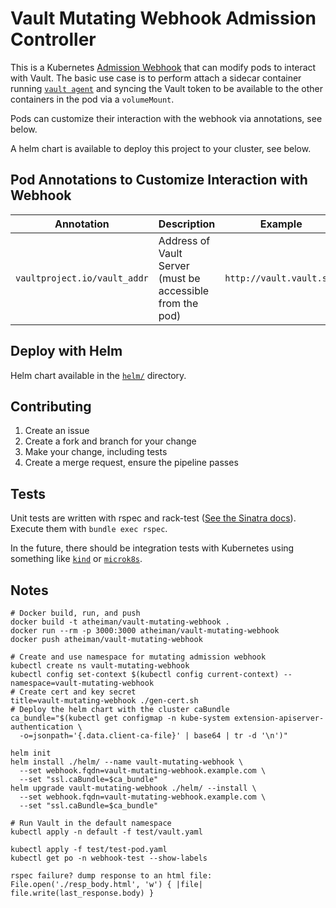 # Vault Mutating Webhook Admission Controller

This is a Kubernetes [Admission Webhook](https://kubernetes.io/docs/reference/access-authn-authz/extensible-admission-controllers/#admission-webhooks) that can modify pods to interact with Vault. The basic use case is to perform attach a sidecar container running [`vault agent`](https://www.vaultproject.io/docs/agent/) and syncing the Vault token to be available to the other containers in the pod via a `volumeMount`.

Pods can customize their interaction with the webhook via annotations, see below.

A helm chart is available to deploy this project to your cluster, see below.

## Pod Annotations to Customize Interaction with Webhook

| Annotation | Description | Example |
| ---------- | ----------- | ------- |
| `vaultproject.io/vault_addr` | Address of Vault Server (must be accessible from the pod) | `http://vault.vault.svc` |

## Deploy with Helm

Helm chart available in the [`helm/`](./helm/) directory.

## Contributing

1. Create an issue
1. Create a fork and branch for your change
1. Make your change, including tests
1. Create a merge request, ensure the pipeline passes

## Tests

Unit tests are written with rspec and rack-test ([See the Sinatra docs](http://sinatrarb.com/testing.html)). Execute them with `bundle exec rspec`.

In the future, there should be integration tests with Kubernetes using something like [`kind`](https://github.com/kubernetes-sigs/kind) or [`microk8s`](https://github.com/ubuntu/microk8s).

## Notes

```shell
# Docker build, run, and push
docker build -t atheiman/vault-mutating-webhook .
docker run --rm -p 3000:3000 atheiman/vault-mutating-webhook
docker push atheiman/vault-mutating-webhook

# Create and use namespace for mutating admission webhook
kubectl create ns vault-mutating-webhook
kubectl config set-context $(kubectl config current-context) --namespace=vault-mutating-webhook
# Create cert and key secret
title=vault-mutating-webhook ./gen-cert.sh
# Deploy the helm chart with the cluster caBundle
ca_bundle="$(kubectl get configmap -n kube-system extension-apiserver-authentication \
  -o=jsonpath='{.data.client-ca-file}' | base64 | tr -d '\n')"

helm init
helm install ./helm/ --name vault-mutating-webhook \
  --set webhook.fqdn=vault-mutating-webhook.example.com \
  --set "ssl.caBundle=$ca_bundle"
helm upgrade vault-mutating-webhook ./helm/ --install \
  --set webhook.fqdn=vault-mutating-webhook.example.com \
  --set "ssl.caBundle=$ca_bundle"

# Run Vault in the default namespace
kubectl apply -n default -f test/vault.yaml

kubectl apply -f test/test-pod.yaml
kubectl get po -n webhook-test --show-labels

rspec failure? dump response to an html file:
File.open('./resp_body.html', 'w') { |file| file.write(last_response.body) }
```
